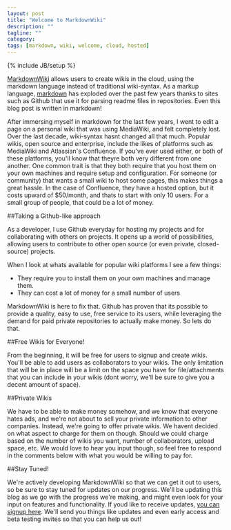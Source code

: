 ```yaml
---
layout: post
title: "Welcome to MarkdownWiki"
description: ""
tagline: ""
category: 
tags: [markdown, wiki, welcome, cloud, hosted]
---
```

{% include JB/setup %}

[MarkdownWiki](http://markdownwiki.com) allows users to create wikis in the cloud, using the markdown language instead of traditional wiki-syntax. As a markup language, [markdown](http://daringfireball.net/projects/markdown/) has exploded over the past few years thanks to sites such as Github that use it for parsing readme files in repositories. Even this blog post is written in markdown!

After immersing myself in markdown for the last few years, I went to edit a page on a personal wiki that was using MediaWiki, and felt completely lost. Over the last decade, wiki-syntax hasnt changed all that much. Popular wikis, open source and enterprise, include the likes of platforms such as MediaWiki and Atlassian's Confluence. If you've ever used either, or both of these platforms, you'll know that theyre both very different from one another. One common trait is that they both require that you host them on your own machines and require setup and configuration. For someone (or community) that wants a small wiki to host some pages, this makes things a great hassle. In the case of Confluence, they have a hosted option, but it costs upward of $50/month, and thats to start with only 10 users. For a small group of people, that could be a lot of money. 

##Taking a Github-like approach

As a developer, I use Github everyday for hosting my projects and for collaborating with others on projects. It opens up a world of possibilities, allowing users to contribute to other open source (or even private, closed-source) projects. 

When I look at whats available for popular wiki platforms I see a few things:

- They require you to install them on your own machines and manage them.
- They can cost a lot of money for a small number of users

MarkdownWiki is here to fix that. Github has proven that its possible to provide a quality, easy to use, free service to its users, while leveraging the demand for paid private repositories to actually make money. So lets do that.

##Free Wikis for Everyone!

From the beginning, it will be free for users to signup and create wikis. You'll be able to add users as collaborators to your wikis. The only limitation that will be in place will be a limit on the space you have for file/attachments that you can include in your wikis (dont worry, we'll be sure to give you a decent amount of space). 

##Private Wikis

We have to be able to make money somehow, and we know that everyone hates ads, and we're not about to sell your private information to other companies. Instead, we're going to offer private wikis. We havent decided on what aspect to charge for them on though. Should we could charge based on the number of wikis you want, number of collaborators, upload space, etc. We would love to hear you input though, so feel free to respond in the comments below with what you would be willing to pay for.

##Stay Tuned!

We're actively developing MarkdownWiki so that we can get it out to users, so be sure to stay tuned for updates on our progress. We'll be updating this blog as we go with the progress we're making, and might even look for your input on features and functionality. If youd like to receive updates, [you can signup here](http://markdownwiki.com/register.html). We'll send you things like updates and even early access and beta testing invites so that you can help us out!

